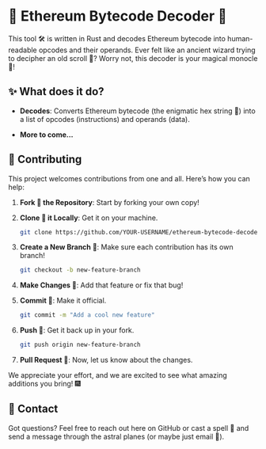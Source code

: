 # 🧙 Ethereum Bytecode Decoder 🔮

This tool 🛠️ is written in Rust and decodes Ethereum bytecode into human-readable opcodes and their operands. Ever felt like an ancient wizard trying to decipher an old scroll 📜? Worry not, this decoder is your magical monocle 🧐!

## ✨ What does it do?

- **Decodes**: Converts Ethereum bytecode (the enigmatic hex string 🧩) into a list of opcodes (instructions) and operands (data).

- **More to come...**

## 🧡 Contributing

This project welcomes contributions from one and all. Here’s how you can help:

1. **Fork 🍴 the Repository**: Start by forking your own copy!

2. **Clone 🐑 it Locally**: Get it on your machine.

    ```sh
    git clone https://github.com/YOUR-USERNAME/ethereum-bytecode-decoder.git
    ```

3. **Create a New Branch 🌲**: Make sure each contribution has its own branch!

    ```sh
    git checkout -b new-feature-branch
    ```

4. **Make Changes 📝**: Add that feature or fix that bug!

5. **Commit 💾**: Make it official.

    ```sh
    git commit -m "Add a cool new feature"
    ```

6. **Push 🚀**: Get it back up in your fork.

    ```sh
    git push origin new-feature-branch
    ```

7. **Pull Request 💌**: Now, let us know about the changes.

We appreciate your effort, and we are excited to see what amazing additions you bring! 🎆

## 💌 Contact

Got questions? Feel free to reach out here on GitHub or cast a spell 🧹 and send a message through the astral planes (or maybe just email 📧).
